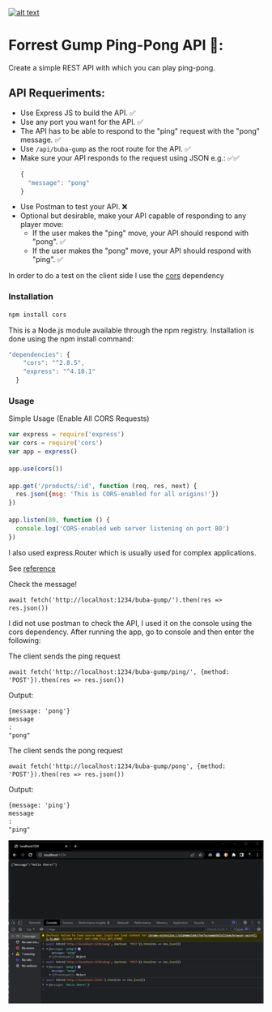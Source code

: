 <a href="https://www.core-code.io/">

![alt text](https://uploads-ssl.webflow.com/5eb2f56932c3562feab232e3/5f73550d00249e7e96c9f3de_Logo.png "corecodeio")

</a>

# Forrest Gump Ping-Pong API 🏓:

Create a simple REST API with which you can play ping-pong.

## API Requeriments:

- Use Express JS to build the API. ✅
- Use any port you want for the API. ✅
- The API has to be able to respond to the "ping" request with the "pong" message. ✅ 
- Use `/api/buba-gump` as the root route for the API. ✅
- Make sure your API responds to the request using JSON e.g.: ✅✅
  ```javascript
  {
    "message": "pong"
  }
  ```
- Use Postman to test your API. ❌
- Optional but desirable, make your API capable of responding to any player move:
  - If the user makes the "ping" move, your API should respond with "pong". ✅
  - If the user makes the "pong" move, your API should respond with "ping". ✅

In order to do a test on the client side I use the [cors](https://www.npmjs.com/package/cors) dependency

### Installation

```js
npm install cors
```
This is a Node.js module available through the npm registry. Installation is done using the npm install command:

```js
"dependencies": {
    "cors": "^2.8.5",
    "express": "^4.18.1"
  }
```

### Usage

Simple Usage (Enable All CORS Requests)

```js
var express = require('express')
var cors = require('cors')
var app = express()
 
app.use(cors())
 
app.get('/products/:id', function (req, res, next) {
  res.json({msg: 'This is CORS-enabled for all origins!'})
})
 
app.listen(80, function () {
  console.log('CORS-enabled web server listening on port 80')
})
```

I also used express.Router which is usually used for complex applications.

See [reference](https://expressjs.com/en/guide/routing.html#express-router)

Check the message! 

```
await fetch('http://localhost:1234/buba-gump/').then(res => res.json())
```


I did not use postman to check the API, I used it on the console using the cors dependency. After running the app, go to console and then enter the following:

The client sends the ping request

```
await fetch('http://localhost:1234/buba-gump/ping/', {method: 'POST'}).then(res => res.json())
```

Output:

```
{message: 'pong'}
message
: 
"pong"
```

The client sends the pong request

```
await fetch('http://localhost:1234/buba-gump/pong', {method: 'POST'}).then(res => res.json())
```

Output:

```
{message: 'ping'}
message
: 
"ping"
```

<img src="./assets/ss.jpg">
